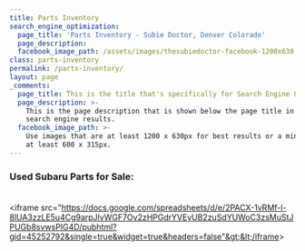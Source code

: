 ```yaml
---
title: Parts Inventory
search_engine_optimization:
  page_title: 'Parts Inventory - Subie Doctor, Denver Colorado'
  page_description:
  facebook_image_path: /assets/images/thesubiedoctor-facebook-1200x630.png
class: parts-inventory
permalink: /parts-inventory/
layout: page
_comments:
  page_title: This is the title that's specifically for Search Engine Optimization.
  page_description: >-
    This is the page description that is shown below the page title in the
    search engine results.
  facebook_image_path: >-
    Use images that are at least 1200 x 630px for best results or a minimum of
    at least 600 x 315px.
---
```


### Used Subaru Parts for Sale:<br>&nbsp;

&lt;iframe src="https://docs.google.com/spreadsheets/d/e/2PACX-1vRMf-l-8lUA3zzLE5u4Cg9arpJlvWGF7Ov2zHPGdrYVEyUB2zuSdYUWoC3zsMuStJPUGb8svwsPIG4D/pubhtml?gid=45252792&single=true&widget=true&headers=false"&gt;&lt;/iframe&gt;